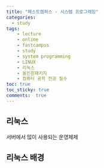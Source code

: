 ```yaml
---
title: "패스트캠퍼스 - 시스템 프로그래밍"
categories: 
  - study
tags: 
    - lecture
    - online
    - fastcampus
    - study
    - system programming
    - LINUX
    - 리눅스
    - 올인원패키지
    - 컴퓨터 공학 전공 필수
toc: true
toc_sticky: true
comments:  true
---
```


## 리눅스
서버에서 많이 사용되는 운영체제

## 리눅스 배경
